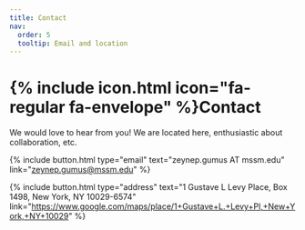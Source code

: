 ```yaml
---
title: Contact
nav:
  order: 5
  tooltip: Email and location
---
```


# {% include icon.html icon="fa-regular fa-envelope" %}Contact

We would love to hear from you! We are located here, enthusiastic about collaboration, etc.

{%
  include button.html
  type="email"
  text="zeynep.gumus AT mssm.edu"
  link="zeynep.gumus@mssm.edu"
%}
<!--{%
  include button.html
  type="phone"
  text="(555) 867-5309"
  link="+1-555-867-5309"
%}-->
{%
  include button.html
  type="address"
  text="1 Gustave L Levy Place, Box 1498, New York, NY 10029-6574"
  link="https://www.google.com/maps/place/1+Gustave+L.+Levy+Pl,+New+York,+NY+10029"
%}
